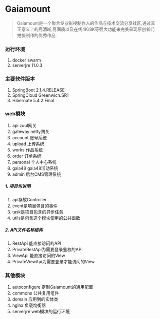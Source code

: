 # Gaiamount
> Gaiamount是一个聚合专业影视制作人的作品与技术交流分享社区,通过真正意义上的高清晰,高画质以及在线4K/8K等强大功能来完美呈现原创者们拍摄制作的优秀作品.

### 运行环境
1. docker swarm
2. serverjre 11.0.3

### 主要软件版本
1. SpringBoot 2.1.4.RELEASE
2. SpringCloud Greenwich.SR1
3. Hibernate 5.4.2.Final

### web模块
1. api zuul网关
2. gateway netty网关
3. account 账号系统
4. upload 上传系统
5. works 作品系统
6. order 订单系统
7. personal 个人中心系统
8. gaia48 gaia48活动系统
9. admin 后台CMS管理系统

##### 1. 项目包说明
1. api存放Controller
2. event是项目包含的事件
3. task是项目包含的异步任务
4. utils是包含这个模块使用的公共函数

##### 2. API文件名称结构
1. RestApi 能直接访问的API
2. PrivateRestApi为需要登录鉴权的API
3. ViewApi 能直接访问的View
4. PrivateViewApi为需要登录才能访问的View

### 其他模块
1. autoconfigure 定制Gaiamount的通用配置
2. commons 公共复用组件
3. domain 应用到的实体类
4. nginx 负载均衡器
5. serverjre web模块的运行环境